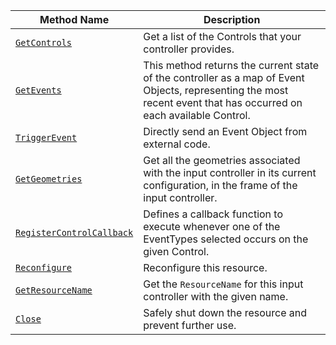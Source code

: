 <!-- prettier-ignore -->
| Method Name | Description |
| ----------- | ----------- |
| [`GetControls`](/appendix/apis/components/input-controller/#getcontrols) | Get a list of the Controls that your controller provides. |
| [`GetEvents`](/appendix/apis/components/input-controller/#getevents) | This method returns the current state of the controller as a map of Event Objects, representing the most recent event that has occurred on each available Control. |
| [`TriggerEvent`](/appendix/apis/components/input-controller/#triggerevent) | Directly send an Event Object from external code. |
| [`GetGeometries`](/appendix/apis/components/input-controller/#getgeometries) | Get all the geometries associated with the input controller in its current configuration, in the frame of the input controller. |
| [`RegisterControlCallback`](/appendix/apis/components/input-controller/#registercontrolcallback) | Defines a callback function to execute whenever one of the EventTypes selected occurs on the given Control. |
| [`Reconfigure`](/appendix/apis/components/input-controller/#reconfigure) | Reconfigure this resource. |
| [`GetResourceName`](/appendix/apis/components/input-controller/#getresourcename) | Get the `ResourceName` for this input controller with the given name. |
| [`Close`](/appendix/apis/components/input-controller/#close) | Safely shut down the resource and prevent further use. |
